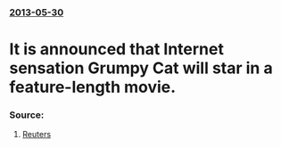 ### [2013-05-30](/news/2013/05/30/index.md)

# It is announced that Internet sensation Grumpy Cat will star in a feature-length movie. 




### Source:

1. [Reuters](http://www.reuters.com/article/2013/05/30/entertainment-us-grumpycat-idUSBRE94T15H20130530)
